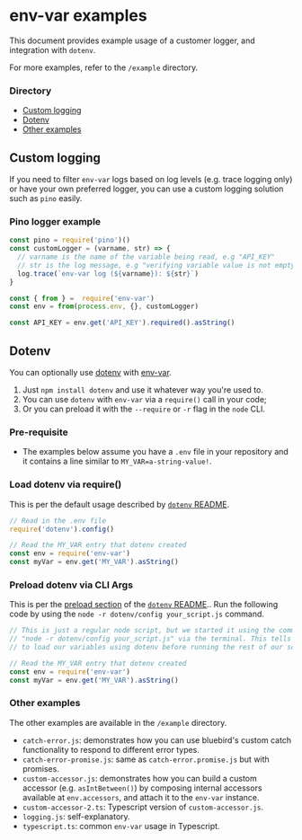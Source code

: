 # env-var examples

This document provides example usage of a customer logger, and integration with `dotenv`. 

For more examples, refer to the `/example` directory.

### Directory

* [Custom logging](#custom-logging)
* [Dotenv](#dotenv)
* [Other examples](#other-examples)

## Custom logging

If you need to filter `env-var` logs based on log levels (e.g. trace logging only) or have your own preferred logger, you can use a custom logging solution such as `pino` easily.

### Pino logger example

```js
const pino = require('pino')()
const customLogger = (varname, str) => {
  // varname is the name of the variable being read, e.g "API_KEY"
  // str is the log message, e.g "verifying variable value is not empty"
  log.trace(`env-var log (${varname}): ${str}`)
}

const { from } =  require('env-var')
const env = from(process.env, {}, customLogger)

const API_KEY = env.get('API_KEY').required().asString()
```

## Dotenv

You can optionally use [dotenv](https://www.npmjs.com/package/dotenv) with [env-var](https://www.npmjs.com/package/env-var).

1. Just `npm install dotenv` and use it whatever way you're used to. 
2. You can use `dotenv` with `env-var` via a `require()` call in your code;
3. Or you can preload it with the `--require` or `-r` flag in the `node` CLI.

### Pre-requisite

- The examples below assume you have a `.env` file in your repository and it contains a line similar to `MY_VAR=a-string-value!`.

### Load dotenv via require()

This is per the default usage described by [`dotenv` README](https://www.npmjs.com/package/dotenv#usage).

```js
// Read in the .env file
require('dotenv').config()

// Read the MY_VAR entry that dotenv created
const env = require('env-var')
const myVar = env.get('MY_VAR').asString()
```

### Preload dotenv via CLI Args

This is per the [preload section](https://www.npmjs.com/package/dotenv#preload)
of the [`dotenv` README](https://www.npmjs.com/package/dotenv#usage).. Run the following code by using the
`node -r dotenv/config your_script.js` command.

```js
// This is just a regular node script, but we started it using the command
// "node -r dotenv/config your_script.js" via the terminal. This tells node
// to load our variables using dotenv before running the rest of our script!

// Read the MY_VAR entry that dotenv created
const env = require('env-var')
const myVar = env.get('MY_VAR').asString()
```

### Other examples

The other examples are available in the `/example` directory.

* `catch-error.js`: demonstrates how you can use bluebird's custom catch functionality to respond to different error types.
* `catch-error-promise.js`: same as `catch-error.promise.js` but with promises.
* `custom-accessor.js`: demonstrates how you can build a custom accessor (e.g. `asIntBetween()`) by composing internal accessors available at `env.accessors`, and attach it to the `env-var` instance.
* `custom-accessor-2.ts`: Typescript version of `custom-accessor.js`.
* `logging.js`: self-explanatory.
* `typescript.ts`: common `env-var` usage in Typescript.